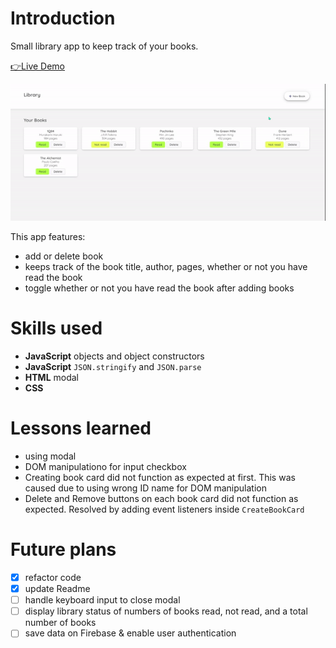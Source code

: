 # Introduction
Small library app to keep track of your books.

[👉Live Demo](https://bravoosonja.github.io/library/)

![Demo](/demo/demo.gif)

This app features: 
- add or delete book
- keeps track of the book title, author, pages, whether or not you have read the book
- toggle whether or not you have read the book after adding books
# Skills used
- **JavaScript** objects and object constructors
- **JavaScript** ```JSON.stringify``` and ```JSON.parse```
- **HTML** modal
- **CSS**
# Lessons learned
- using modal
- DOM manipulationo for input checkbox
- Creating book card did not function as expected at first. This was caused due to using wrong ID name for DOM manipulation 
- Delete and Remove buttons on each book card did not function as expected. Resolved by adding event listeners inside ```CreateBookCard```
# Future plans
- [x] refactor code
- [x] update Readme
- [ ] handle keyboard input to close modal
- [ ] display library status of numbers of books read, not read, and a total number of books
- [ ] save data on Firebase & enable user authentication
